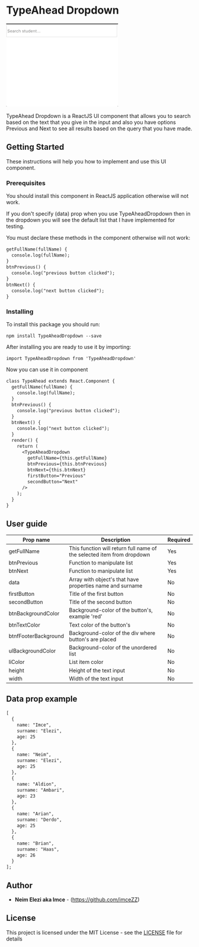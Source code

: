 # TypeAhead Dropdown

![](typeAheadDropdownGIF.gif)

TypeAhead Dropdown is a ReactJS UI component that allows you to search based on the text that you give in the input and also you have options Previous and Next to see all results based on the query that you have made.

## Getting Started

These instructions will help you how to implement and use this UI component.

### Prerequisites

You should install this component in ReactJS application otherwise will not work.

If you don't specify (data) prop when you use TypeAheadDropdown then in the dropdown you will see the default list that I have implemented for testing.

You must declare these methods in the component otherwise will not work:

```
getFullName(fullName) {
  console.log(fullName);
}
btnPrevious() {
  console.log("previous button clicked");
}
btnNext() {
  console.log("next button clicked");
}
```

### Installing

To install this package you should run:

```
npm install TypeAheadDropdown --save
```

After installing you are ready to use it by importing:

```
import TypeAheadDropdown from 'TypeAheadDropdown'
```

Now you can use it in component

```
class TypeAhead extends React.Component {
  getFullName(fullName) {
    console.log(fullName);
  }
  btnPrevious() {
    console.log("previous button clicked");
  }
  btnNext() {
    console.log("next button clicked");
  }
  render() {
    return (
      <TypeAheadDropdown
        getFullName={this.getFullName}
        btnPrevious={this.btnPrevious}
        btnNext={this.btnNext}
        firstButton="Previous"
        secondButton="Next"
      />
    );
  }
}
```

## User guide

| Prop name            | Description                                                            | Required |
| -------------------- | ---------------------------------------------------------------------- | -------- |
| getFullName          | This function will return full name of the selected item from dropdown | Yes      |
| btnPrevious          | Function to manipulate list                                            | Yes      |
| btnNext              | Function to manipulate list                                            | Yes      |
| data                 | Array with object's that have properties name and surname              | No       |
| firstButton          | Title of the first button                                              | No       |
| secondButton         | Title of the second button                                             | No       |
| btnBackgroundColor   | Background-color of the button's, example 'red'                        | No       |
| btnTextColor         | Text color of the button's                                             | No       |
| btnfFooterBackground | Background-color of the div where button's are placed                  | No       |
| ulBackgroundColor    | Background-color of the unordered list                                 | No       |
| liColor              | List item color                                                        | No       |
| height               | Height of the text input                                               | No       |
| width                | Width of the text input                                                | No       |

## Data prop example

```
[
  {
    name: "Imce",
    surname: "Elezi",
    age: 25
  },
  {
    name: "Neim",
    surname: "Elezi",
    age: 25
  },
  {
    name: "Aldion",
    surname: "Ambari",
    age: 23
  },
  {
    name: "Arian",
    surname: "Derdo",
    age: 25
  },
  {
    name: "Brian",
    surname: "Haas",
    age: 26
  }
];
```

## Author

- **Neim Elezi aka Imce** - (https://github.com/imceZZ)

## License

This project is licensed under the MIT License - see the [LICENSE](LICENSE) file for details

